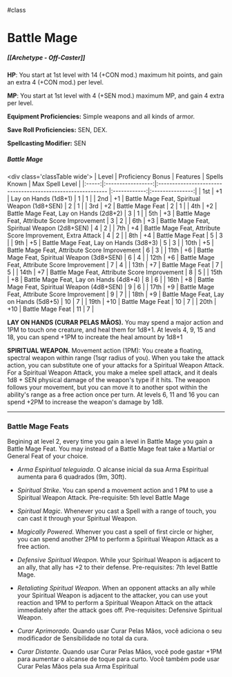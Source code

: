 #class
# Battle Mage
##### [[Archetype - Off-Caster]]

**HP**: You start at 1st level with 14 (+CON mod.) maximum hit points, and gain an extra 4 (+CON mod.) per level.

**MP**: You start at 1st level with 4 (+SEN mod.) maximum MP, and gain 4 extra per level.

**Equipment Proficiencies:** Simple weapons and all kinds of armor.

**Save Roll Proficiencies:** SEN, DEX.

**Spellcasting Modifier:** SEN

##### Battle Mage

\<div class='classTable wide'>
| Level | Proficiency Bonus | Features                                                    | Spells Known | Max Spell Level |
|:-----:|:-----------------:|:----------------------------------------------------------- |:------------:|:---------------:|
|  1st  |        +1         | Lay on Hands (1d8+1)                                        |      1       |        1        |
|  2nd  |        +1         | Battle Mage Feat, Spiritual Weapon (1d8+SEN)                |      2       |        1        |
|  3rd  |        +2         | Battle Mage Feat                                            |      2       |        1        |
|  4th  |        +2         | Battle Mage Feat, Lay on Hands (2d8+2)                      |      3       |        1        |
|  5th  |        +3         | Battle Mage Feat, Attribute Score Improvement               |      3       |        2        |
|  6th  |        +3         | Battle Mage Feat, Spiritual Weapon (2d8+SEN)                |      4       |        2        |
|  7th  |        +4         | Battle Mage Feat, Attribute Score Improvement, Extra Attack |      4       |        2        |
|  8th  |        +4         | Battle Mage Feat                                            |      5       |        3        |
|  9th  |        +5         | Battle Mage Feat, Lay on Hands (3d8+3)                      |      5       |        3        |
| 10th  |        +5         | Battle Mage Feat, Attribute Score Improvement               |      6       |        3        |
| 11th  |        +6         | Battle Mage Feat, Spiritual Weapon (3d8+SEN)                |      6       |        4        |
| 12th  |        +6         | Battle Mage Feat, Attribute Score Improvement               |      7       |        4        |
| 13th  |        +7         | Battle Mage Feat                                            |      7       |        5        |
| 14th  |        +7         | Battle Mage Feat, Attribute Score Improvement               |      8       |        5        |
| 15th  |        +8         | Battle Mage Feat, Lay on Hands (4d8+4)                      |      8       |        6        |
| 16th  |        +8         | Battle Mage Feat, Spiritual Weapon (4d8+SEN)                |      9       |        6        |
| 17th  |        +9         | Battle Mage Feat, Attribute Score Improvement               |      9       |        7        |
| 18th  |        +9         | Battle Mage Feat, Lay on Hands (5d8+5)                      |      10      |        7        |
| 19th  |        +10        | Battle Mage Feat                                            |      10      |        7        |
| 20th  |        +10        | Battle Mage Feat                                            |      11      |        7        | 
</div>

**LAY ON HANDS (CURAR PELAS MÃOS).** You may spend a major action and 1PM to touch one creature, and heal them for 1d8+1. At levels 4, 9, 15 and 18, you can spend +1PM to increate the heal amount by 1d8+1

**SPIRITUAL WEAPON.** Movement action (1PM): You create a floating, spectral weapon within range (1sqr radius of you). When you take the attack action, you can substitute one of your attacks for a Spiritual Weapon Attack. For a Spiritual Weapon Attack, you make a melee spell attack, and it deals 1d8 + SEN physical damage of the weapon's type if it hits. The weapon follows your movement, but you can move it to another spot within the ability's range as a free action once per turn. At levels 6, 11 and 16 you can spend +2PM to increase the weapon's damage by 1d8.
****
### Battle Mage Feats

Begining at level 2, every time you gain a level in Battle Mage you gain a Battle Mage Feat. You may instead of a Battle Mage feat take a Martial or General Feat of your choice.

- *Arma Espiritual teleguiada*. O alcanse inicial da sua Arma Espiritual aumenta para 6 quadrados (9m, 30ft).

- *Spiritual Strike*. You can spend a movement action and 1 PM to use a Spiritual Weapon Attack. Pre-requisite: 5th level Battle Mage

- *Spiritual Magic*. Whenever you cast a Spell with a range of touch, you can cast it through your Spiritual Weapon.

- *Magically Powered*. Whenver you cast a spell of first circle or higher, you can spend another 2PM to perform a Spiritual Weapon Attack as a free action.

- *Defensive Spiritual Weapon*. While your Spiritual Weapon is adjacent to an ally, that ally has +2 to their defense. Pre-requisites: 7th level Battle Mage.

- *Retaliating Spiritual Weapon*. When an opponent attacks an ally while your Spiritual Weapon is adjacent to the attacker, you can use yout reaction and 1PM to perform a Spiritual Weapon Attack on the attack immediately after the attack goes off. Pre-requisites: Defensive Spiritual Weapon.

- *Curar Aprimorado*. Quando usar Curar Pelas Mãos, você adiciona o seu modificador de Sensibilidade no total da cura.

- *Curar Distante*. Quando usar Curar Pelas Mãos, você pode gastar +1PM para aumentar o alcanse de toque para curto. Você também pode usar Curar Pelas Mãos pela sua Arma Espiritual
